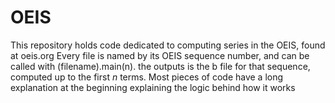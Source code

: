 # OEIS

This repository holds code dedicated to computing series in the OEIS, found at oeis.org
Every file is named by its OEIS sequence number, and can be called with (filename).main(n). the outputs is the b file for that sequence, computed up to the first $n$ terms.
Most pieces of code have a long explanation at the beginning explaining the logic behind how it works
